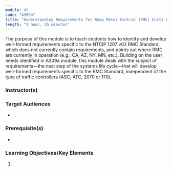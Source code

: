 ```yaml
---
module: 45
code: "A309b"
title: "Understanding Requirements for Ramp Meter Control (RMC) Units Based on NTCIP 1207 Standard v02"
length: "1 hour, 55 minutes"
---
```

The purpose of this module is to teach students how to identify and develop well-formed requirements specific to the NTCIP 1207 v02 RMC Standard, which does not currently contain requirements, and points out where RMC are currently in operation (e.g.: CA, AZ, NY, MN, etc.). Building on the user needs identified in A309a module, this module deals with the subject of requirements—the next step of the systems life cycle—that will develop well-formed requirements specific to the RMC Standard, independent of the type of traffic controllers (ASC, ATC, 2070 or 170).

### Instructor(s)


### Target Audiences
* 

### Prerequisite(s)
* 

### Learning Objectives/Key Elements
1. 